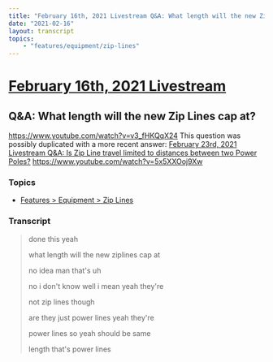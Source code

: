 ```yaml
---
title: "February 16th, 2021 Livestream Q&A: What length will the new Zip Lines cap at?"
date: "2021-02-16"
layout: transcript
topics:
    - "features/equipment/zip-lines"
---
```

# [February 16th, 2021 Livestream](../2021-02-16.md)
## Q&A: What length will the new Zip Lines cap at?
https://www.youtube.com/watch?v=v3_fHKQqX24
This question was possibly duplicated with a more recent answer: [February 23rd, 2021 Livestream Q&A: Is Zip Line travel limited to distances between two Power Poles?](./yt-5x5XXOoj9Xw.md) https://www.youtube.com/watch?v=5x5XXOoj9Xw


### Topics
* [Features > Equipment > Zip Lines](../topics/features/equipment/zip-lines.md)

### Transcript

> done this yeah
>
> what length will the new ziplines cap at
>
> no idea man that's uh
>
> no i don't know well i mean yeah they're
>
> not zip lines though
>
> are they just power lines yeah they're
>
> power lines so yeah should be same
>
> length that's power lines

